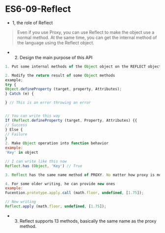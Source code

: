 # ES6-09-Reflect

+ 1, the role of Reflect
> Even if you use Proxy, you can use Reflect to make the object use a normal method. At the same time, you can get the internal method of the language using the Reflect object.

+ 2. Design the main purpose of this API
```javascript
1. Put some internal methods of the Object object on the REFLECT object.From the Reflect object, you can get the internal method of the language.

2. Modify the return result of some Object methods
example;
try {
Object.defineProperty (target, property, Attributes);
} Catch (e) {

} // This is an error throwing an error


// You can write this way
If (Reflect.defineProperty (target, Property, Attributes) {{
// Success
} Else {
// Failure
}
2. Make Object operation into function behavior
example:
'Key' in object

// I can write like this now
Reflect.has (Object, 'Key') // True

3. Reflect has the same name method of PROXY. No matter how proxy is modified, the default behavior of unstopular interception can always be found.

4. For some older writing, he can provide new ones
example:
Fucention.prototype.apply.call (math.floor, undefined, [1.75]);

// New writing
Reflect.apply (math.floor, undefined, [1.75]);

```

+ 3. Reflect supports 13 methods, basically the same name as the proxy method.